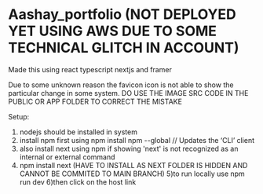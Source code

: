 # Aashay_portfolio (NOT DEPLOYED YET USING AWS DUE TO SOME TECHNICAL GLITCH IN ACCOUNT)
Made this using react typescript nextjs and framer

Due to some unknown reason the favicon icon is not able to show the particular change in some system.
DO USE THE IMAGE SRC CODE IN THE PUBLIC OR APP FOLDER TO CORRECT THE MISTAKE

Setup:
1) nodejs should be installed in system
2) install npm first using npm install npm --global // Updates the ‘CLI’ client
3) also install next using npm if showing 'next' is not recognized as an internal or external command
4) npm install next (HAVE TO INSTALL AS NEXT FOLDER IS HIDDEN AND CANNOT BE COMMITED TO MAIN BRANCH)
5)to run locally use npm run dev
6)then click on the host link
